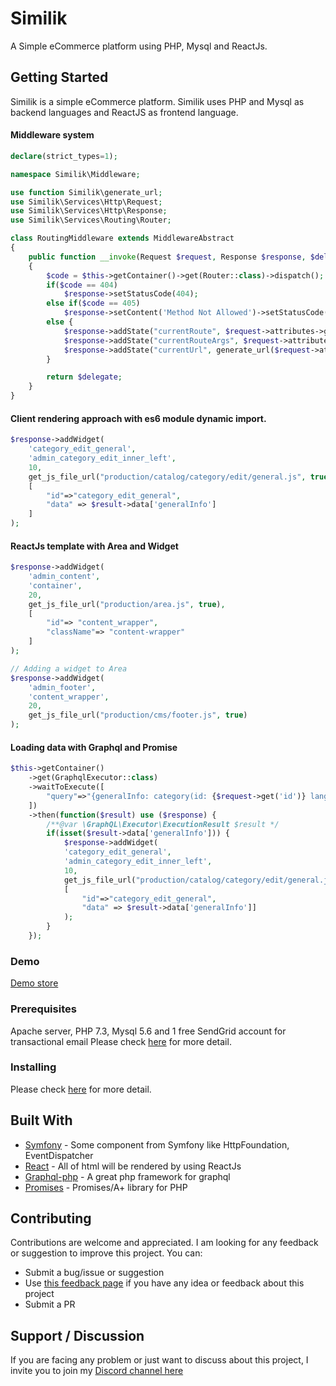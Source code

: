 # Similik

A Simple eCommerce platform using PHP, Mysql and ReactJs.

## Getting Started

Similik is a simple eCommerce platform. Similik uses PHP and Mysql as backend languages and ReactJS as frontend language.
#### Middleware system
```php
declare(strict_types=1);

namespace Similik\Middleware;

use function Similik\generate_url;
use Similik\Services\Http\Request;
use Similik\Services\Http\Response;
use Similik\Services\Routing\Router;

class RoutingMiddleware extends MiddlewareAbstract
{
    public function __invoke(Request $request, Response $response, $delegate = null)
    {
        $code = $this->getContainer()->get(Router::class)->dispatch();
        if($code == 404)
            $response->setStatusCode(404);
        else if($code == 405)
            $response->setContent('Method Not Allowed')->setStatusCode(405);
        else {
            $response->addState("currentRoute", $request->attributes->get("_matched_route"));
            $response->addState("currentRouteArgs", $request->attributes->get("_route_args"));
            $response->addState("currentUrl", generate_url($request->attributes->get("_matched_route"), $request->attributes->get("_route_args")));
        }

        return $delegate;
    }
}
```

#### Client rendering approach with es6 module dynamic import.
```php
$response->addWidget(
    'category_edit_general',
    'admin_category_edit_inner_left',
    10,
    get_js_file_url("production/catalog/category/edit/general.js", true),
    [
        "id"=>"category_edit_general", 
        "data" => $result->data['generalInfo']
    ]
);
```

#### ReactJs template with Area and Widget
```php
$response->addWidget(
    'admin_content',
    'container',
    20,
    get_js_file_url("production/area.js", true),
    [
        "id"=> "content_wrapper",
        "className"=> "content-wrapper"
    ]
);

// Adding a widget to Area
$response->addWidget(
    'admin_footer',
    'content_wrapper',
    20,
    get_js_file_url("production/cms/footer.js", true)
);
```

#### Loading data with Graphql and Promise
```php
$this->getContainer()
    ->get(GraphqlExecutor::class)
    ->waitToExecute([
        "query"=>"{generalInfo: category(id: {$request->get('id')} language:{$request->get('language', get_default_language_Id())}){name status description include_in_nav position}}"
    ])
    ->then(function($result) use ($response) {
        /**@var \GraphQL\Executor\ExecutionResult $result */
        if(isset($result->data['generalInfo'])) {
            $response->addWidget(
            'category_edit_general',
            'admin_category_edit_inner_left',
            10,
            get_js_file_url("production/catalog/category/edit/general.js", true),
            [
                "id"=>"category_edit_general", 
                "data" => $result->data['generalInfo']]
            );
        }
    });
```
### Demo
[Demo store](https://www.similik.com/demo/)

### Prerequisites

Apache server, PHP 7.3, Mysql 5.6 and 1 free SendGrid account for transactional email
Please check [here](https://www.similik.com/docs/system-prerequisites) for more detail.

### Installing

Please check [here](https://www.similik.com/docs/installation-guide) for more detail.


## Built With

* [Symfony](https://github.com/symfony/symfony/) - Some component from Symfony like HttpFoundation, EventDispatcher
* [React](https://github.com/facebook/react/) - All of html will be rendered by using ReactJs
* [Graphql-php](https://github.com/webonyx/graphql-php/) - A great php framework for graphql
* [Promises](https://github.com/guzzle/promises) - Promises/A+ library for PHP

## Contributing
Contributions are welcome and appreciated. I am looking for any feedback or suggestion to improve this project. You can:
* Submit a bug/issue or suggestion
* Use [this feedback page](https://www.similik.com/feedback) if you have any idea or feedback about this project
* Submit a PR

## Support / Discussion
If you are facing any problem or just want to discuss about this project, I invite you to join my [Discord channel here](https://discordapp.com/invite/Spcudm7) 